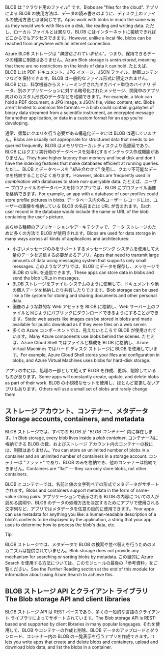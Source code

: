 <span data-ttu-id="18fb4-101">BLOB は "クラウド用のファイル" です。</span><span class="sxs-lookup"><span data-stu-id="18fb4-101">Blobs are "files for the cloud".</span></span> <span data-ttu-id="18fb4-102">アプリによる BLOB の使用方法は、データの読み書きのように、ディスク上のファイルの使用方法とほぼ同じです。</span><span class="sxs-lookup"><span data-stu-id="18fb4-102">Apps work with blobs in much the same way as they would work with files on a disk, like reading and writing data.</span></span> <span data-ttu-id="18fb4-103">ただし、ローカル ファイルとは異なり、BLOB にはインターネットに接続できればどこからでもアクセスできます。</span><span class="sxs-lookup"><span data-stu-id="18fb4-103">However, unlike a local file, blobs can be reached from anywhere with an internet connection.</span></span>

<span data-ttu-id="18fb4-104">Azure BLOB ストレージは "*構造化されていません*"。つまり、保持できるデータの種類に制限はありません。</span><span class="sxs-lookup"><span data-stu-id="18fb4-104">Azure Blob storage is *unstructured*, meaning that there are no restrictions on the kinds of data it can hold.</span></span> <span data-ttu-id="18fb4-105">たとえば、BLOB には PDF ドキュメント、JPG イメージ、JSON ファイル、動画コンテンツなどを保持できます。BLOB は一般的なファイル形式に限定されません。BLOB には、科学機器からストリーミングされたギガバイト単位のバイナリ データ、別のアプリケーションに対する暗号化されたメッセージ、開発中のアプリ向けのカスタム形式のデータなどを格納できます。</span><span class="sxs-lookup"><span data-stu-id="18fb4-105">For example, a blob can hold a PDF document, a JPG image, a JSON file, video content, etc. Blobs aren't limited to common file formats &mdash; a blob could contain gigabytes of binary data streamed from a scientific instrument, an encrypted message for another application, or data in a custom format for an app you're developing.</span></span>

<span data-ttu-id="18fb4-106">通常、頻繁にクエリを行う必要がある構造化データには BLOB は適していません。</span><span class="sxs-lookup"><span data-stu-id="18fb4-106">Blobs are usually not appropriate for structured data that needs to be queried frequently.</span></span> <span data-ttu-id="18fb4-107">BLOB はメモリやローカル ディスクより高遅延であり、BLOB にはクエリ実行時のデータベースを効率化するインデックス作成機能がありません。</span><span class="sxs-lookup"><span data-stu-id="18fb4-107">They have higher latency than memory and local disk and don't have the indexing features that make databases efficient at running queries.</span></span> <span data-ttu-id="18fb4-108">ただし、BLOB とデータベースを "*組み合わせて*" 使用し、クエリ不可能なデータを格納することがよくあります。</span><span class="sxs-lookup"><span data-stu-id="18fb4-108">However, blobs are frequently used in *combination* with databases to store non-queryable data.</span></span> <span data-ttu-id="18fb4-109">たとえば、ユーザー プロファイルのデータベースを持つアプリでは、BLOB にプロファイル画像を格納できます。</span><span class="sxs-lookup"><span data-stu-id="18fb4-109">For example, an app with a database of user profiles could store profile pictures in blobs.</span></span> <span data-ttu-id="18fb4-110">データベース内の各ユーザー レコードには、ユーザーの画像を格納している BLOB の名前または URL が含まれます。</span><span class="sxs-lookup"><span data-stu-id="18fb4-110">Each user record in the database would include the name or URL of the blob containing the user's picture.</span></span>

<span data-ttu-id="18fb4-111">あらゆる種類のアプリケーションやアーキテクチャで、データ ストレージのために多くの方法で BLOB が使用されます。</span><span class="sxs-lookup"><span data-stu-id="18fb4-111">Blobs are used for data storage in many ways across all kinds of applications and architectures:</span></span>

- <span data-ttu-id="18fb4-112">小さいメッセージのみをサポートするメッセージング システムを使用して大量のデータを送信する必要があるアプリ。</span><span class="sxs-lookup"><span data-stu-id="18fb4-112">Apps that need to transmit large amounts of data using messaging system that supports only small messages.</span></span> <span data-ttu-id="18fb4-113">このようなアプリでは、BLOB にデータを保存し、メッセージで BLOB の URL を送信できます。</span><span class="sxs-lookup"><span data-stu-id="18fb4-113">These apps can store data in blobs and send the blob URLs in messages.</span></span>
- <span data-ttu-id="18fb4-114">BLOB ストレージをファイル システムのように使用して、ドキュメントや他の個人データを格納したり共有したりできます。</span><span class="sxs-lookup"><span data-stu-id="18fb4-114">Blob storage can be used like a file system for storing and sharing documents and other personal data.</span></span>
- <span data-ttu-id="18fb4-115">画像のような静的な Web アセットを BLOB に格納し、Web サーバー上のファイルと同じようにパブリックにダウンロードできるようにすることができます。</span><span class="sxs-lookup"><span data-stu-id="18fb4-115">Static web assets like images can be stored in blobs and made available for public download as if they were files on a web server.</span></span>
- <span data-ttu-id="18fb4-116">多くの Azure コンポーネントでは、見えないところで BLOB が使用されています。</span><span class="sxs-lookup"><span data-stu-id="18fb4-116">Many Azure components use blobs behind the scenes.</span></span> <span data-ttu-id="18fb4-117">たとえば、Azure Cloud Shell ではファイルと構成を BLOB に格納し、Azure Virtual Machines ではハード ディスク ストレージに BLOB を使用しています。</span><span class="sxs-lookup"><span data-stu-id="18fb4-117">For example, Azure Cloud Shell stores your files and configuration in blobs, and Azure Virtual Machines uses blobs for hard-disk storage.</span></span>

<span data-ttu-id="18fb4-118">アプリの中には、処理の一部として絶えず BLOB を作成、更新、削除しているものがあります。</span><span class="sxs-lookup"><span data-stu-id="18fb4-118">Some apps will constantly create, update, and delete blobs as part of their work.</span></span> <span data-ttu-id="18fb4-119">BLOB の小規模なセットを使用し、ほとんど変更しないアプリもあります。</span><span class="sxs-lookup"><span data-stu-id="18fb4-119">Others will use a small set of blobs and rarely change them.</span></span>

## <a name="storage-accounts-containers-and-metadata"></a><span data-ttu-id="18fb4-120">ストレージ アカウント、コンテナー、メタデータ</span><span class="sxs-lookup"><span data-stu-id="18fb4-120">Storage accounts, containers, and metadata</span></span>

<span data-ttu-id="18fb4-121">BLOB ストレージでは、すべての BLOB が "*BLOB コンテナー*" 内に存在します。</span><span class="sxs-lookup"><span data-stu-id="18fb4-121">In Blob storage, every blob lives inside a *blob container*.</span></span> <span data-ttu-id="18fb4-122">コンテナー内に格納できる BLOB の数、およびストレージ アカウント内のコンテナーの数には、制限はありません。</span><span class="sxs-lookup"><span data-stu-id="18fb4-122">You can store an unlimited number of blobs in a container and an unlimited number of containers in a storage account.</span></span> <span data-ttu-id="18fb4-123">コンテナーは "フラット" であり、BLOB のみを格納でき、他のコンテナーは格納できません。</span><span class="sxs-lookup"><span data-stu-id="18fb4-123">Containers are "flat" &mdash; they can only store blobs, not other containers.</span></span>

<span data-ttu-id="18fb4-124">BLOB とコンテナーでは、名前と値の文字列ペアの形式でメタデータがサポートされます。</span><span class="sxs-lookup"><span data-stu-id="18fb4-124">Blobs and containers support metadata in the form of name-value string pairs.</span></span> <span data-ttu-id="18fb4-125">アプリケーションで表示される BLOB の内容についての人が読める説明や、BLOB のデータの処理方法を決定するためにアプリで使用される文字列など、アプリではメタデータを任意の目的に使用できます。</span><span class="sxs-lookup"><span data-stu-id="18fb4-125">Your apps can use metadata for anything you like: a human-readable description of a blob's contents to be displayed by the application, a string that your app uses to determine how to process the blob's data, etc.</span></span>

> [!TIP]
> <span data-ttu-id="18fb4-126">BLOB ストレージでは、メタデータで BLOB の検索や並べ替えを行うためのメカニズムは提供されていません。</span><span class="sxs-lookup"><span data-stu-id="18fb4-126">Blob storage does not provide any mechanism for searching or sorting blobs by metadata.</span></span> <span data-ttu-id="18fb4-127">この目的に Azure Search を使用する方法については、このモジュールの最後の「参考資料」をご覧ください。</span><span class="sxs-lookup"><span data-stu-id="18fb4-127">See the Further Reading section at the end of this module for information about using Azure Search to achieve this.</span></span>

## <a name="the-blob-storage-api-and-client-libraries"></a><span data-ttu-id="18fb4-128">BLOB ストレージ API とクライアント ライブラリ</span><span class="sxs-lookup"><span data-stu-id="18fb4-128">The Blob storage API and client libraries</span></span>

<span data-ttu-id="18fb4-129">BLOB ストレージ API は REST ベースであり、多くの一般的な言語のクライアント ライブラリによってサポートされています。</span><span class="sxs-lookup"><span data-stu-id="18fb4-129">The Blob storage API is REST-based and supported by client libraries in many popular languages.</span></span> <span data-ttu-id="18fb4-130">それを使用して、BLOB やコンテナーの作成と削除、BLOB データのアップロードとダウンロード、コンテナー内の BLOB の一覧表示を行うアプリを作成できます。</span><span class="sxs-lookup"><span data-stu-id="18fb4-130">It lets you write apps that create and delete blobs and containers, upload and download blob data, and list the blobs in a container.</span></span>
